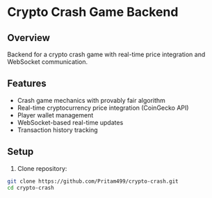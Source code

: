 # Crypto Crash Game Backend

## Overview
Backend for a crypto crash game with real-time price integration and WebSocket communication.

## Features
- Crash game mechanics with provably fair algorithm
- Real-time cryptocurrency price integration (CoinGecko API)
- Player wallet management
- WebSocket-based real-time updates
- Transaction history tracking

## Setup
1. Clone repository:
```bash
git clone https://github.com/Pritam499/crypto-crash.git
cd crypto-crash
